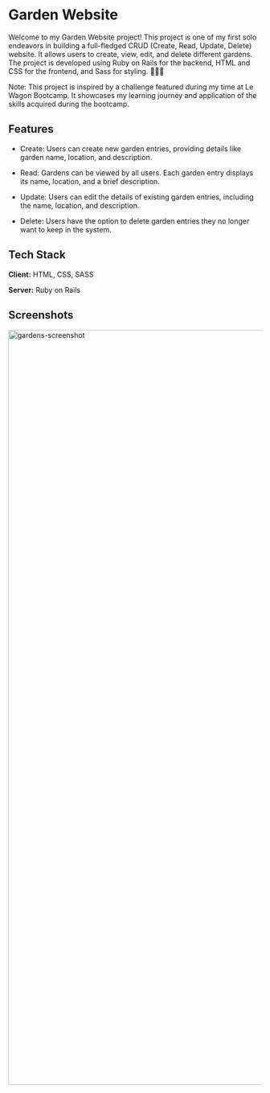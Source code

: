 # Garden Website 

Welcome to my Garden Website project! This project is one of my first solo endeavors in building a full-fledged CRUD (Create, Read, Update, Delete) website. It allows users to create, view, edit, and delete different gardens. The project is developed using Ruby on Rails for the backend, HTML and CSS for the frontend, and Sass for styling. 🌿🌸🌼

Note: This project is inspired by a challenge featured during my time at Le Wagon Bootcamp. It showcases my learning journey and application of the skills acquired during the bootcamp.
## Features

- Create: Users can create new garden entries, providing details like garden name, location, and description.

- Read: Gardens can be viewed by all users. Each garden entry displays its name, location, and a brief description.

- Update: Users can edit the details of existing garden entries, including the name, location, and description.

- Delete: Users have the option to delete garden entries they no longer want to keep in the system.


## Tech Stack

**Client:** HTML, CSS, SASS

**Server:** Ruby on Rails


## Screenshots

<img width="1502" alt="gardens-screenshot" src="https://github.com/KEFranD/gardens-and-plants/assets/130538538/82553c65-b93b-49db-be84-2e48b35dff5c">
